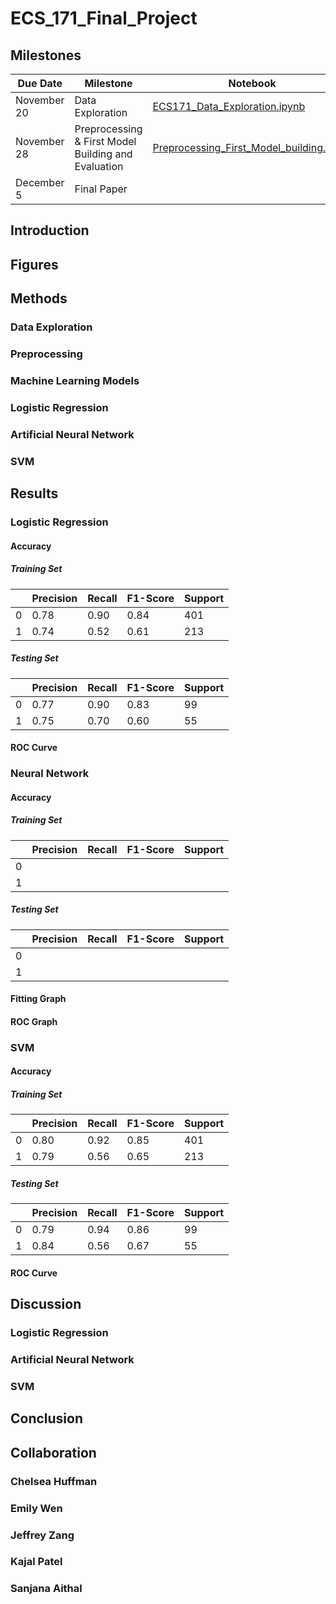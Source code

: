# ECS_171_Final_Project

## Milestones
|Due Date| Milestone |Notebook|
|---|---|---|
| November 20 | Data Exploration  | [ECS171_Data_Exploration.ipynb](ECS171_Data_Exploration.ipynb)   |
| November 28 | Preprocessing & First Model Building and Evaluation  | [Preprocessing_First_Model_building.ipynb](Preprocessing_First_Model_building.ipynb)  |
|  December 5 | Final Paper |   |

## Introduction

## Figures

## Methods

### Data Exploration

### Preprocessing

### Machine Learning Models

### Logistic Regression

### Artificial Neural Network

### SVM

## Results

### Logistic Regression

#### Accuracy

##### Training Set
|   | Precision  | Recall | F1-Score  | Support  |
|---|---|---|---|---|
| 0 | 0.78 | 0.90 | 0.84 | 401 |
| 1 | 0.74 | 0.52 | 0.61 | 213 |

##### Testing Set
|   | Precision  | Recall | F1-Score  | Support  |
|---|---|---|---|---|
| 0 | 0.77 | 0.90 | 0.83 | 99 |
| 1 | 0.75 | 0.70 | 0.60 | 55 |

#### ROC Curve

### Neural Network

#### Accuracy

##### Training Set
|   | Precision  | Recall | F1-Score  | Support  |
|---|---|---|---|---|
| 0 |   |   |   |   |
| 1 |   |   |   |   |

##### Testing Set
|   | Precision  | Recall | F1-Score  | Support  |
|---|---|---|---|---|
| 0 |   |   |   |   |
| 1 |   |   |   |   |


#### Fitting Graph

#### ROC Graph

### SVM

#### Accuracy

##### Training Set
|   | Precision  | Recall | F1-Score  | Support  |
|---|---|---|---|---|
| 0 | 0.80 | 0.92 | 0.85 | 401 |
| 1 | 0.79 | 0.56 | 0.65 | 213 |

##### Testing Set
|   | Precision  | Recall | F1-Score  | Support  |
|---|---|---|---|---|
| 0 | 0.79 | 0.94 | 0.86 | 99 |
| 1 | 0.84 | 0.56 | 0.67 | 55 |

#### ROC Curve

## Discussion

### Logistic Regression

### Artificial Neural Network

### SVM

## Conclusion

## Collaboration

### Chelsea Huffman

### Emily Wen

### Jeffrey Zang

### Kajal Patel

### Sanjana Aithal
